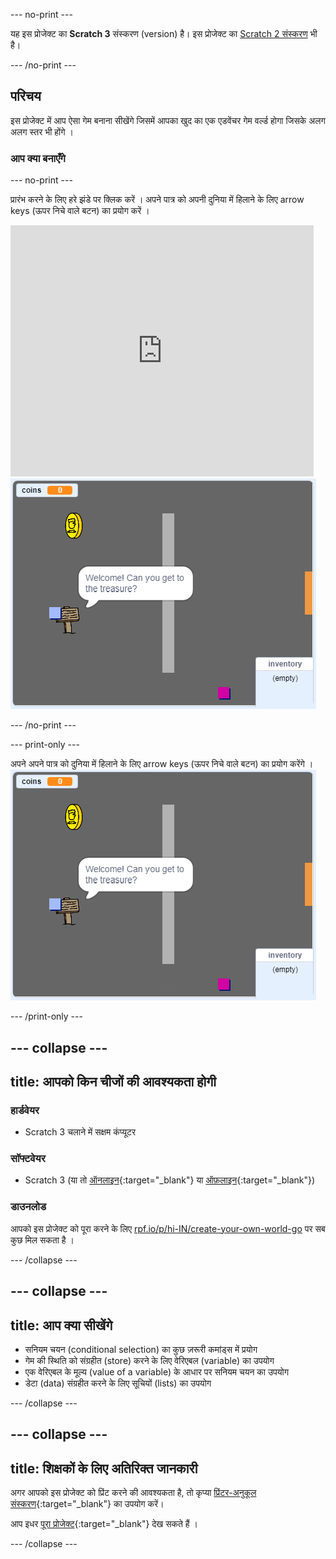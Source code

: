 --- no-print ---

यह इस प्रोजेक्ट का **Scratch 3** संस्करण (version) है। इस प्रोजेक्ट का [Scratch 2 संस्करण](https://projects.raspberrypi.org/hi-IN/projects/create-your-own-world-scratch2) भी है।

--- /no-print ---

## परिचय

इस प्रोजेक्ट में आप ऐसा गेम बनाना सीखेंगे जिसमें आपका खुद का एक एडवेंचर गेम वर्ल्ड होगा जिसके अलग अलग स्तर भी होंगे ।

### आप क्या बनाएँगे

--- no-print ---

प्रारंभ करने के लिए हरे झंडे पर क्लिक करें । अपने पात्र को अपनी दुनिया में हिलाने के लिए arrow keys (ऊपर निचे वाले बटन) का प्रयोग करें ।

<div class="scratch-preview">
  <iframe allowtransparency="true" width="485" height="402" src="https://scratch.mit.edu/projects/embed/258757783/?autostart=false" frameborder="0" scrolling="no"></iframe>
  <img src="images/showcase.png">
</div>

--- /no-print ---

--- print-only ---

अपने अपने पात्र को दुनिया में हिलाने के लिए arrow keys (ऊपर निचे वाले बटन) का प्रयोग करेंगे । ![showcase.png](images/showcase.png)

--- /print-only ---

--- collapse ---
---
title: आपको किन चीजों की आवश्यकता होगी
---

### हार्डवेयर

- Scratch 3 चलाने में सक्षम कंप्यूटर

### सॉफ्टवेयर

- Scratch 3 (या तो [ऑनलाइन](https://rpf.io/scratchon){:target="_blank"} या [ऑफ़लाइन](https://rpf.io/scratchoff){:target="_blank"})

### डाउनलोड

आपको इस प्रोजेक्ट को पूरा करने के लिए [rpf.io/p/hi-IN/create-your-own-world-go](https://rpf.io/p/hi-IN/create-your-own-world-go) पर सब कुछ मिल सकता है ।

--- /collapse ---

--- collapse ---
---
title: आप क्या सीखेंगे
---

- सनियम चयन (conditional selection) का कुछ ज़रूरी कमांड्स में प्रयोग
- गेम की स्थिति को संग्रहीत (store) करने के लिए वेरिएबल (variable) का उपयोग 
- एक वेरिएबल के मूल्य (value of a variable) के आधार पर सनियम चयन का उपयोग
- डेटा (data) संग्रहीत करने के लिए सूचियों (lists) का उपयोग

--- /collapse ---

--- collapse ---
---
title: शिक्षकों के लिए अतिरिक्त जानकारी
---

अगर आपको इस प्रोजेक्ट को प्रिंट करने की आवश्यकता है, तो कृप्या [प्रिंटर-अनुकूल संस्करण](https://projects.raspberrypi.org/hi-IN/projects/create-your-own-world/print){:target="_blank"} का उपयोग करें।

आप इधर [पूरा प्रोजेक्ट](https://rpf.io/p/hi-IN/create-your-own-world-get){:target="_blank"} देख सकते हैं ।

--- /collapse ---
